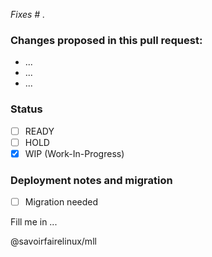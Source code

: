 *Fixes # .*

### Changes proposed in this pull request:

* ...
* ...
* ...

### Status

- [ ] READY
- [ ] HOLD
- [X] WIP (Work-In-Progress)

### Deployment notes and migration

- [ ] Migration needed

Fill me in ...

@savoirfairelinux/mll

